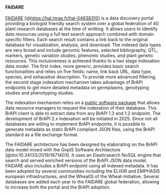 #### FAIDARE

<!-- Cyril P, first draft-->
[FAIDARE](https://urgi.versailles.inrae.fr/faidare/) [@https://hal.inrae.fr/hal-04638310] is a data discovery portal providing a biologist friendly search system over a global federation of 40 plant research databases at the time of writting. It allows users to identify data resources using a full text search approach combined with domain specific filters. Each search result contains a link back to the original database for visualization, analysis, and download. The indexed data types are very broad and include genomic features, selected bibliography, QTL, markers, genetic variation studies, phenomic studies, and plant genetic resources. This inclusiveness is achieved thanks to a two stage indexation data model. The first index, more generic, provides basic search functionalities and relies on five fields: name, link back URL, data type, species, and exhaustive description. To provide more advanced filtering, the second stage indexation mechanism takes advantage of BrAPI endpoints to get more detailed metadata on germplasms, genotyping studies and phenotyping studies. 

The indexation mechanism relies on a [public software package](https://github.com/elixir-europe/plant-brapi-etl-faidare) that allows data resource managers to request the indexation of their database. This BrAPI client is able to extract data from any BrAPI 1.3 and 1.2 endpoint. The development of BrAPI 2.x indexation will be initiated in 2025. Since not all databases are willing to implement BrAPI endpoints, it is possible to generate metadata as static BrAPI compliant JSON files, using the BrAPI standard as a file exchange format.

The FAIDARE architecture has been designed by elaborating on the BrAPI data model mixed with the GnpIS Software Architecture [@doi:10.34133/2019/1671403]. It uses an Elasticsearch NoSQL engine that search and served enriched versions of the BrAPI JSON data model. FAIDARE also includes a BrAPI endpoint using all indexed metadata. It has been adopted by several communities including the ELIXIR and EMPHASIS european infrastructures, and the WheatIS of the Wheat-Initiative. Several databases are added each year to the FAIDARE global federation, allowing to increase both the portal and the BrAPI adoption.

<!-- ![Figure FAIDARE Federation](images/Schema_FAIDARE.png){#fig:Schema_FAIDARE width="100%"} -->
